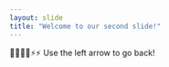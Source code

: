 ```yaml
---
layout: slide
title: "Welcome to our second slide!"
---
```

:rocket::rocket::fire::fire::zap::zap:
Use the left arrow to go back!